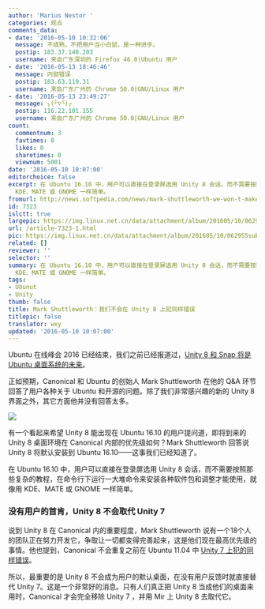 ```yaml
---
author: 'Marius Nestor '
categories: 观点
comments_data:
- date: '2016-05-10 10:32:06'
  message: 不成熟，不把用户当小白鼠，是一种进步。
  postip: 183.37.148.203
  username: 来自广东深圳的 Firefox 46.0|Ubuntu 用户
- date: '2016-05-13 18:46:46'
  message: 内部错误
  postip: 183.63.119.31
  username: 来自广东广州的 Chrome 50.0|GNU/Linux 用户
- date: '2016-05-13 23:49:27'
  message: ╮(╯▽╰)╭
  postip: 116.22.101.155
  username: 来自广东广州的 Chrome 50.0|GNU/Linux 用户
count:
  commentnum: 3
  favtimes: 0
  likes: 0
  sharetimes: 0
  viewnum: 5001
date: '2016-05-10 10:07:00'
editorchoice: false
excerpt: 在 Ubuntu 16.10 中，用户可以直接在登录屏选用 Unity 8 会话，而不需要按照那些复杂的教程，在命令行下运行一大堆命令来安装各种软件包和调整才能使用，就像用
  KDE、MATE 或 GNOME 一样简单。
fromurl: http://news.softpedia.com/news/mark-shuttleworth-we-won-t-make-the-same-mistake-again-with-unity-8-503796.shtml
id: 7323
islctt: true
largepic: https://img.linux.net.cn/data/attachment/album/201605/10/062955subzb2p5ebd3y2s3.jpg
url: /article-7323-1.html
pic: https://img.linux.net.cn/data/attachment/album/201605/10/062955subzb2p5ebd3y2s3.jpg.thumb.jpg
related: []
reviewer: ''
selector: ''
summary: 在 Ubuntu 16.10 中，用户可以直接在登录屏选用 Unity 8 会话，而不需要按照那些复杂的教程，在命令行下运行一大堆命令来安装各种软件包和调整才能使用，就像用
  KDE、MATE 或 GNOME 一样简单。
tags:
- Ubunut
- Unity
thumb: false
title: Mark Shuttleworth：我们不会在 Unity 8 上犯同样错误
titlepic: false
translator: wxy
updated: '2016-05-10 10:07:00'
---
```


Ubuntu 在线峰会 2016 已经结束，我们之前已经报道过，[Unity 8 和 Snap 将是 Ubuntu 桌面系统的未来](/article-7312-1.html "Unity 8 和 Snap 将是 Ubuntu 桌面系统的未来")。


正如预期，Canonical 和 Ubuntu 的创始人 Mark Shuttleworth 在他的 Q&A 环节回答了用户各种关于 Ubuntu 和开源的问题。除了我们非常感兴趣的新的 Unity 8 界面之外，其它方面他并没有回答太多。


![](/data/attachment/album/201605/10/062955subzb2p5ebd3y2s3.jpg)


有一个看起来希望 Unity 8 能出现在 Ubuntu 16.10 的用户提问道，即将到来的 Unity 8 桌面环境在 Canonical 内部的优先级如何？Mark Shuttleworth 回答说 Unity 8 将默认安装到 Ubuntu 16.10——这事我们已经知道了。


在 Ubuntu 16.10 中，用户可以直接在登录屏选用 Unity 8 会话，而不需要按照那些复杂的教程，在命令行下运行一大堆命令来安装各种软件包和调整才能使用，就像用 KDE、MATE 或 GNOME 一样简单。


### 没有用户的首肯，Unity 8 不会取代 Unity 7


说到 Unity 8 在 Canonical 内的重要程度，Mark Shuttleworth 说有一个18个人的团队正在努力开发它，争取让一切都变得完善起来，这是他们现在最高优先级的事情。他也提到，Canonical 不会重复之前在 Ubuntu 11.04 中  [Unity 7 上犯的同样错误](http://news.softpedia.com/news/Mark-Shuttleworth-Admits-That-Ubuntu-s-Unity-Interface-Was-a-Mistake-Five-Years-Ago-475130.shtml)。


所以，最重要的是 Unity 8 不会成为用户的默认桌面，在没有用户反馈时就直接替代 Unity 7。这是一个非常好的消息。只有人们真正把 Unity 8 当成他们的桌面来用时，Canonical 才会完全移除 Unity 7 ，并用 Mir 上 Unity 8 去取代它。